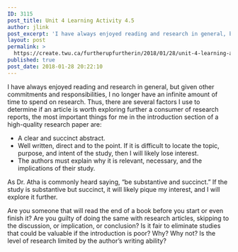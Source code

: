 ```yaml
---
ID: 3115
post_title: Unit 4 Learning Activity 4.5
author: jlink
post_excerpt: 'I have always enjoyed reading and research in general, but given other commitments and responsibilities, I no longer have an infinite amount of time to spend on research. Thus, there are several factors I use to determine if an article is worth exploring further a consumer of research reports, the most important things for me &hellip; <p><a href="https://create.twu.ca/furtherupfurtherin/2018/01/28/unit-4-learning-activity-4-5/">Continue reading<span> "Unit 4 Learning Activity 4.5"</span></a></p>'
layout: post
permalink: >
  https://create.twu.ca/furtherupfurtherin/2018/01/28/unit-4-learning-activity-4-5/
published: true
post_date: 2018-01-28 20:22:10
---
```

I have always enjoyed reading and research in general, but given other commitments and responsibilities, I no longer have an infinite amount of time to spend on research. Thus, there are several factors I use to determine if an article is worth exploring further a consumer of research reports, the most important things for me in the introduction section of a high-quality research paper are:

<ul>
<li>A clear and succinct abstract.</li>
<li>Well written, direct and to the point. If it is difficult to locate the topic, purpose, and intent of the study, then I will likely lose interest.</li>
<li>The authors must explain why it is relevant, necessary, and the implications of their study.</li>
</ul>

As Dr. Atha is commonly heard saying, “be substantive and succinct.” If the study is substantive but succinct, it will likely pique my interest, and I will explore it further.

Are you someone that will read the end of a book before you start or even finish it? Are you guilty of doing the same with research articles, skipping to the discussion, or implication, or conclusion? Is it fair to eliminate studies that could be valuable if the introduction is poor? Why? Why not? Is the level of research limited by the author&#8217;s writing ability?